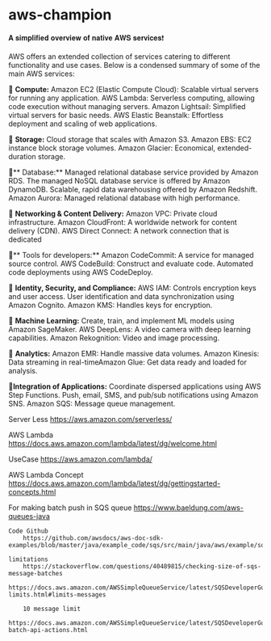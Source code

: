 # aws-champion


𝐀 𝐬𝐢𝐦𝐩𝐥𝐢𝐟𝐢𝐞𝐝 𝐨𝐯𝐞𝐫𝐯𝐢𝐞𝐰 𝐨𝐟 𝐧𝐚𝐭𝐢𝐯𝐞 𝐀𝐖𝐒 𝐬𝐞𝐫𝐯𝐢𝐜𝐞𝐬❗

AWS offers an extended collection of services catering to different functionality and use cases. Below is a condensed summary of some of the main AWS services:

🔶 **Compute:**
Amazon EC2 (Elastic Compute Cloud): Scalable virtual servers for running any application.
AWS Lambda: Serverless computing, allowing code execution without managing servers.
Amazon Lightsail: Simplified virtual servers for basic needs.
AWS Elastic Beanstalk: Effortless deployment and scaling of web applications.

🔶 **Storage:**
Cloud storage that scales with Amazon S3.
Amazon EBS: EC2 instance block storage volumes.
Amazon Glacier: Economical, extended-duration storage.

🔶** Database:**
Managed relational database service provided by Amazon RDS.
The managed NoSQL database service is offered by Amazon DynamoDB.
Scalable, rapid data warehousing offered by Amazon Redshift.
Amazon Aurora: Managed relational database with high performance.

🔶 **Networking & Content Delivery:**
Amazon VPC: Private cloud infrastructure.
Amazon CloudFront: A worldwide network for content delivery (CDN).
AWS Direct Connect: A network connection that is dedicated

🔶** Tools for developers:**
Amazon CodeCommit: A service for managed source control.
AWS CodeBuild: Construct and evaluate code.
Automated code deployments using AWS CodeDeploy.

🔶 **Identity, Security, and Compliance:**
AWS IAM: Controls encryption keys and user access.
User identification and data synchronization using Amazon Cognito.
Amazon KMS: Handles keys for encryption.

🔶 **Machine Learning:**
Create, train, and implement ML models using Amazon SageMaker.
AWS DeepLens: A video camera with deep learning capabilities.
Amazon Rekognition: Video and image processing.

🔶 **Analytics:**
Amazon EMR: Handle massive data volumes.
Amazon Kinesis: Data streaming in real-timeAmazon Glue: Get data ready and loaded for analysis.

🔶**Integration of Applications:**
Coordinate dispersed applications using AWS Step Functions.
Push, email, SMS, and pub/sub notifications using Amazon SNS.
Amazon SQS: Message queue management.


Server Less
	https://aws.amazon.com/serverless/

AWS Lambda
	https://docs.aws.amazon.com/lambda/latest/dg/welcome.html

UseCase
	https://aws.amazon.com/lambda/

AWS Lambda Concept 
	https://docs.aws.amazon.com/lambda/latest/dg/gettingstarted-concepts.html	

For making batch push in SQS queue
	https://www.baeldung.com/aws-queues-java

	Code Github
		https://github.com/awsdocs/aws-doc-sdk-examples/blob/master/java/example_code/sqs/src/main/java/aws/example/sqs/SendReceiveMessages.java

	limitations
		https://stackoverflow.com/questions/40489815/checking-size-of-sqs-message-batches
		https://docs.aws.amazon.com/AWSSimpleQueueService/latest/SQSDeveloperGuide/sqs-limits.html#limits-messages

		10 message limit
		https://docs.aws.amazon.com/AWSSimpleQueueService/latest/SQSDeveloperGuide/sqs-batch-api-actions.html
